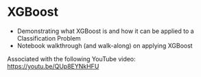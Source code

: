 # XGBoost
- Demonstrating what XGBoost is and how it can be applied to a Classification Problem
- Notebook walkthrough (and walk-along) on applying XGBoost

Associated with the following YouTube video: https://youtu.be/QUp8EYNkHFU
